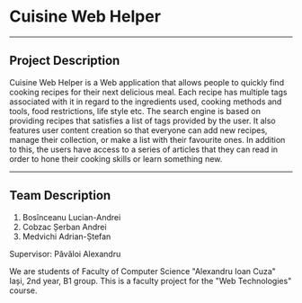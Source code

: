 # Cuisine Web Helper

---
## Project Description

Cuisine Web Helper is a Web application that allows people to quickly find cooking recipes for their next delicious meal. Each recipe has multiple tags associated with it in regard to the ingredients used, cooking methods and tools, food restrictions, life style etc. The search engine is based on providing recipes that satisfies a list of tags provided by the user. 
It also features user content creation so that everyone can add new recipes, manage their collection, or make a list with their favourite ones. In addition to this, the users have access to a series of articles that they can read in order to hone their cooking skills or learn something new.

---
## Team Description

1. Bosînceanu Lucian-Andrei
2. Cobzac Șerban Andrei
3. Medvichi Adrian-Ștefan

Supervisor: Păvăloi Alexandru

We are students of Faculty of Computer Science "Alexandru Ioan Cuza" Iași, 2nd year, B1 group. This is a faculty project for the "Web Technologies" course.

